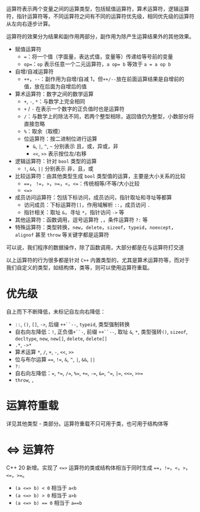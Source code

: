 运算符表示两个变量之间的运算类型，包括赋值运算符，算术运算符，逻辑运算符，指针运算符等，不同运算符之间有不同的运算符优先级，相同优先级的运算符从左向右逐步计算。

运算符的效果分为结果和副作用两部分，副作用为除产生运算结果外的其他效果。

- 赋值运算符
	- `=`：将一个值（字面量，表达式值，变量等）传递给等号前的变量
	- `op=`：`op` 表示任意一个二元运算符，`a op= b` 等效于 `a = a op b`
- 自增/自减运算符
	- `++`，`--`：副作用为自增/自减 1，但`++/--`放在前面运算结果是自增前的值，放在后面为自增后的值
- 算术运算符：数字之间的数学运算
	- `+`, `-`, `*`：与数学上完全相同
	- `+` / `-` 在表示一个数字的正负值时也是运算符
	- `/`：与数学上的除法不同，若两个整型相除，返回值仍为整型，小数部分将直接忽略
	- `%`：取余（取模）
	- 位运算符：按二进制位进行运算
		- `&`, `|`, `^`, `~`  分别表示 且，或，异或，非
		- `<<`, `>>` 表示按位左/右移
- 逻辑运算符：针对 `bool` 类型的运算
	- `!`, `&&`, `||` 分别表示 非，且，或
- 比较运算符：由其他类型生成 `bool` 类型值的运算，主要是大小关系的比较
	- `==`， `!=`，`>`，`>=`，`<`，`<=`：传统相等/不等/大小比较
	- `<=>`
- 成员访问运算符：包括下标访问，成员访问，指针取址和寻址等都算
	- 访问成员：下标运算符`[]`，作用域解析 `::`，成员访问 `.`
	- 指针相关：取址 `&`，寻址 `*`，指针访问 `->` 等
- 其他运算符：函数调用，逗号运算符 `,`，条件运算符 `?:` 等
- 特殊运算符：类型转换，`new`，`delete`，`sizeof`，`typeid`，`noexcept`，`alignof` 甚至 `throw` 等关键字都是运算符

可以说，我们程序的数据操作，除了函数调用，大部分都是在与运算符打交道

以上运算符的行为很多都是针对 `C++` 内置类型的，尤其是算术运算符等，而对于我们自定义的类型，如结构体，类等，则可以使用运算符重载。

# 优先级

自上而下不断降低，未标记自左向右降低：
-   `::`, `()`, `[]`, `->`, 后缀 `++``--`, `typeid`, 类型强制转换
-   自右向左降低：`!`, 正负值`+``-`, 前缀 `++``--`, 取址 `&`, `*`, 类型强转`()`, `sizeof`, `decltype`, `new`, `new[]`, `delete`, `delete[]`
-   `.*`, `->*`
-   算术运算 `*`, `/`, `+`, `-`, `<<`, `>>`
-   位与布尔运算 `==`, `!=`, `&`, `^`, `|`, `&&`, `||`
-   `?:`
-   自右向左降低：`=`, `*=`, `/=`, `%=`, `+=`, `-=`, `&=`, `^=`, `|=`, `<<=`, `>>=`
-   `throw`, `,`

# 运算符重载

详见其他类型 - 类部分。运算符重载不只可用于类，也可用于结构体等

# <=> 运算符

C++ 20 新增。实现了 `<=>` 运算符的类或结构体相当于同时生成 `==`，`!=`，`<`，`>`，`<=`，`>=`。
- `(a <=> b) < 0` 相当于 `a<b`
- `(a <=> b) > 0` 相当于 `a>b`
- `(a <=> b) == 0` 相当于 `a==b`
